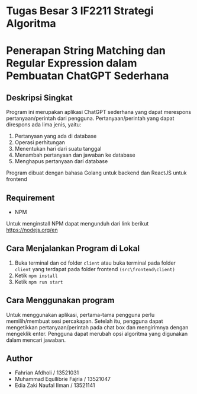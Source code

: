# Tugas Besar 3 IF2211 Strategi Algoritma
# Penerapan String Matching dan Regular Expression dalam Pembuatan ChatGPT Sederhana



## Deskripsi Singkat
Program ini merupakan aplikasi ChatGPT sederhana yang dapat merespons pertanyaan/perintah dari pengguna. Pertanyaan/perintah yang dapat direspons ada lima jenis, yaitu:
1. Pertanyaan yang ada di database
2. Operasi perhitungan
3. Menentukan hari dari suatu tanggal
4. Menambah pertanyaan dan jawaban ke database
5. Menghapus pertanyaan dari database

Program dibuat dengan bahasa Golang untuk backend dan ReactJS untuk frontend

## Requirement
- NPM

Untuk menginstall NPM dapat mengunduh dari link berikut https://nodejs.org/en


## Cara Menjalankan Program di Lokal
1. Buka terminal dan cd folder ```client``` atau buka terminal pada folder ```client``` yang terdapat pada folder frontend ```(src\frontend\client)```
2. Ketik ```npm install```
3. Ketik ```npm run start```


## Cara Menggunakan program
Untuk menggunakan aplikasi, pertama-tama pengguna perlu memilih/membuat sesi percakapan. Setelah itu, pengguna dapat mengetikkan pertanyaan/perintah pada chat box dan mengirimnya dengan mengeklik enter. Pengguna dapat merubah opsi algoritma yang digunakan dalam mencari jawaban.


## Author
- Fahrian Afdholi	/ 13521031
- Muhammad Equllibrie Fajria / 13521047
- Edia Zaki Naufal Ilman / 13521141
